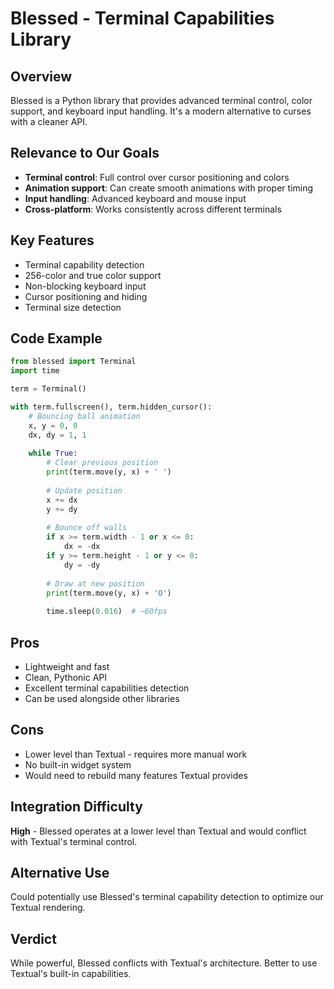 # Blessed - Terminal Capabilities Library

## Overview
Blessed is a Python library that provides advanced terminal control, color support, and keyboard input handling. It's a modern alternative to curses with a cleaner API.

## Relevance to Our Goals
- **Terminal control**: Full control over cursor positioning and colors
- **Animation support**: Can create smooth animations with proper timing
- **Input handling**: Advanced keyboard and mouse input
- **Cross-platform**: Works consistently across different terminals

## Key Features
- Terminal capability detection
- 256-color and true color support
- Non-blocking keyboard input
- Cursor positioning and hiding
- Terminal size detection

## Code Example
```python
from blessed import Terminal
import time

term = Terminal()

with term.fullscreen(), term.hidden_cursor():
    # Bouncing ball animation
    x, y = 0, 0
    dx, dy = 1, 1
    
    while True:
        # Clear previous position
        print(term.move(y, x) + ' ')
        
        # Update position
        x += dx
        y += dy
        
        # Bounce off walls
        if x >= term.width - 1 or x <= 0:
            dx = -dx
        if y >= term.height - 1 or y <= 0:
            dy = -dy
        
        # Draw at new position
        print(term.move(y, x) + 'O')
        
        time.sleep(0.016)  # ~60fps
```

## Pros
- Lightweight and fast
- Clean, Pythonic API
- Excellent terminal capabilities detection
- Can be used alongside other libraries

## Cons
- Lower level than Textual - requires more manual work
- No built-in widget system
- Would need to rebuild many features Textual provides

## Integration Difficulty
**High** - Blessed operates at a lower level than Textual and would conflict with Textual's terminal control.

## Alternative Use
Could potentially use Blessed's terminal capability detection to optimize our Textual rendering.

## Verdict
While powerful, Blessed conflicts with Textual's architecture. Better to use Textual's built-in capabilities.
